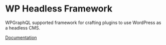 # WP Headless Framework

WPGraphQL supported framework for crafting plugins to use WordPress as a headless CMS.

[Documentation](https://sbarry50.github.io/wp-headless-docs/)